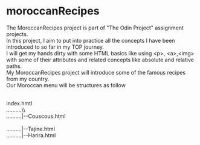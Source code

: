# moroccanRecipes

The MoroccanRecipes project is part of "The Odin Project" assignment projects.<br>
In this project, I aim to put into practice all the concepts I have been introduced to so far in my TOP journey.<br>I will get my hands dirty with some HTML basics like using \<p>, \<a>,\<img> with some of their attributes and related concepts like absolute and relative paths. <br>My MoroccanRecipes project will introduce some of the famous recipes from my country.<br>Our Moroccan menu will be structures as follow

<br>
index.hmtl<br>
..........\\<br>
..........|--Couscous.html<br><br>
..........|--Tajine.html<br>
..........|--Harira.html<br>
